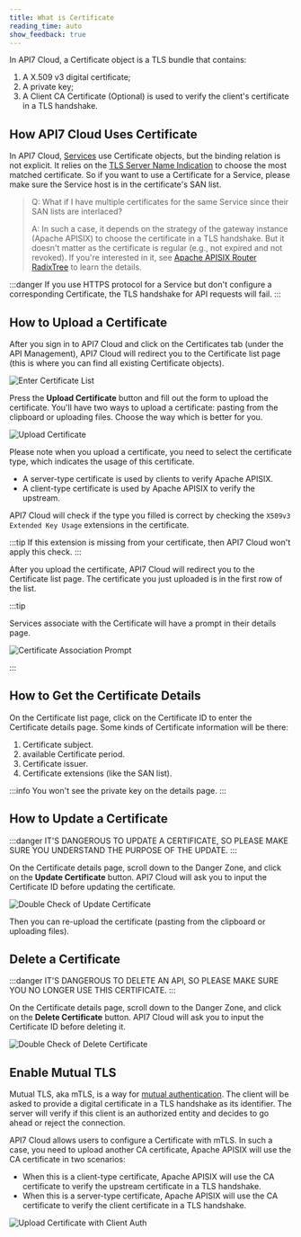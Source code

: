 ```yaml
---
title: What is Certificate
reading_time: auto
show_feedback: true
---
```


In API7 Cloud, a Certificate object is a TLS bundle that contains:

1. A X.509 v3 digital certificate;
2. A private key;
3. A Client CA Certificate (Optional) is used to verify the client's
   certificate in a TLS handshake.

How API7 Cloud Uses Certificate
-------------------------------

In API7 Cloud, [Services](./service.md) use Certificate objects, but the
binding relation is not explicit. It relies on the [TLS Server Name Indication](
https://en.wikipedia.org/wiki/Server_Name_Indication) to choose the most matched certificate.
So if you want to use a Certificate for a Service, please make sure the Service host
is in the certificate's SAN list.

> Q: What if I have multiple certificates for the same Service
> since their SAN lists are interlaced?
>
> A: In such a case, it depends on the strategy of the gateway instance (Apache APISIX)
> to choose the certificate in a TLS handshake. But it doesn't matter
> as the certificate is regular (e.g., not expired and not revoked).
> If you're interested in it, see [Apache APISIX Router RadixTree](https://apisix.apache.org/docs/apisix/router-radixtree)
> to learn the details.

:::danger
If you use HTTPS protocol for a Service but don't configure a corresponding Certificate,
the TLS handshake for API requests will fail.
:::

How to Upload a Certificate
---------------------------

After you sign in to API7 Cloud and click on the Certificates tab
(under the API Management), API7 Cloud will redirect you to the Certificate list page
(this is where you can find all existing Certificate objects).

![Enter Certificate List](https://static.apiseven.com/2022/12/30/enter-certificate-list.png)

Press the **Upload Certificate** button and fill out the form to upload the certificate.
You'll have two ways to upload a certificate: pasting from the clipboard or uploading files.
Choose the way which is better for you.

![Upload Certificate](https://static.apiseven.com/2022/12/30/upload-certificate.png)

Please note when you upload a certificate, you need to select the certificate type, which indicates the usage of this certificate.

* A server-type certificate is used by clients to verify Apache APISIX.
* A client-type certificate is used by Apache APISIX to verify the upstream.

API7 Cloud will check if the type you filled is correct by checking the `X509v3 Extended Key Usage` extensions in the certificate.

:::tip
If this extension is missing from your certificate, then API7 Cloud won't apply this check.
:::

After you upload the certificate, API7 Cloud will redirect you to the Certificate list page. The certificate you just uploaded is in the first row of the list.

:::tip

Services associate with the Certificate will have a prompt in their details page.

![Certificate Association Prompt](https://static.apiseven.com/2022/12/30/certificate-association-prompt.png)

:::

How to Get the Certificate Details
----------------------------------

On the Certificate list page, click on the Certificate ID to enter the
Certificate details page. Some kinds of Certificate information will be there:

1. Certificate subject.
2. available Certificate period.
3. Certificate issuer.
4. Certificate extensions (like the SAN list).

:::info
You won't see the private key on the details page.
:::

How to Update a Certificate
---------------------------

:::danger
IT'S DANGEROUS TO UPDATE A CERTIFICATE, SO PLEASE MAKE SURE YOU UNDERSTAND
THE PURPOSE OF THE UPDATE.
:::

On the Certificate details page, scroll down to the Danger Zone, and click on the **Update Certificate**
button. API7 Cloud will ask you to input the Certificate ID before updating the certificate.

![Double Check of Update Certificate](https://static.apiseven.com/2022/12/30/update-certificate-double-check.png)

Then you can re-upload the certificate (pasting from the clipboard or uploading files).

Delete a Certificate
--------------------

:::danger
IT'S DANGEROUS TO DELETE AN API, SO PLEASE MAKE SURE YOU NO LONGER USE THIS CERTIFICATE.
:::

On the Certificate details page, scroll down to the Danger Zone, and click on the **Delete Certificate**
button. API7 Cloud will ask you to input the Certificate ID before deleting it.

![Double Check of Delete Certificate](https://static.apiseven.com/2022/12/30/delete-certificate-double-check.png)

Enable Mutual TLS
-----------------

Mutual TLS, aka mTLS, is a way for [mutual authentication](https://en.wikipedia.org/wiki/Mutual_authentication).
The client will be asked to provide a digital certificate in a TLS handshake as its identifier. The server will verify if
this client is an authorized entity and decides to go ahead or reject the connection.

API7 Cloud allows users to configure a Certificate with mTLS. In such a case, you need to upload another CA certificate,
Apache APISIX will use the CA certificate in two scenarios:

* When this is a client-type certificate, Apache APISIX will use the CA certificate to verify the upstream certificate in a TLS handshake.
* When this is a server-type certificate, Apache APISIX will use the CA certificate to verify the client certificate in a TLS handshake.

![Upload Certificate with Client Auth](https://static.apiseven.com/2022/12/30/upload-certificate-with-peer-auth.png)
